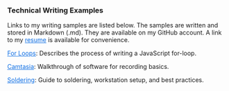 ### Technical Writing Examples

Links to my writing samples are listed below. The samples are written and stored in Markdown (.md). They are available on my GitHub account. A link to my <a style="color:#0D6EE4" href="https://drive.google.com/file/d/0B5w_Rm6Jrg-PRHVhMjlWN0wwTlE/view">resume</a> is available for convenience.

<a style="color:#0D6EE4" href="https://github.com/travisgillespie/writingSamples/blob/master/programming/For%20Loops.md">For Loops</a>: Describes the process of writing a JavaScript for-loop.

<a style="color:#0D6EE4" href="https://github.com/travisgillespie/writingSamples/blob/master/camtasia/Camtasia%20Guide.md">Camtasia</a>: Walkthrough of software for recording basics.

<a style="color:#0D6EE4" href="https://github.com/travisgillespie/writingSamples/blob/master/soldering/Soldering%20Basics.md">Soldering</a>: Guide to soldering, workstation setup, and best practices.
